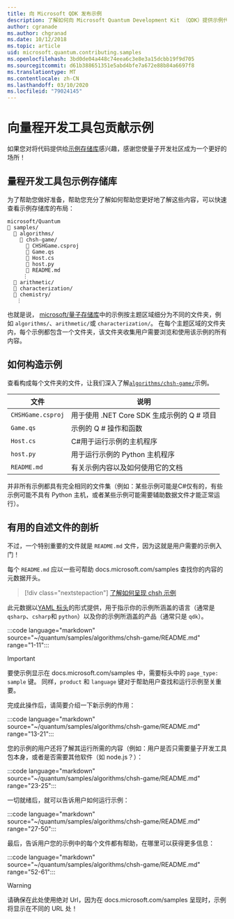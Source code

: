 ```yaml
---
title: 向 Microsoft QDK 发布示例
description: 了解如何向 Microsoft Quantum Development Kit （QDK）提供示例代码。
author: cgranade
ms.author: chgranad
ms.date: 10/12/2018
ms.topic: article
uid: microsoft.quantum.contributing.samples
ms.openlocfilehash: 3bd0de04a448c74eea6c3e8e3a15dcbb19f9d705
ms.sourcegitcommit: d61b388651351e5abd4bfe7a672e88b84a6697f8
ms.translationtype: MT
ms.contentlocale: zh-CN
ms.lasthandoff: 03/10/2020
ms.locfileid: "79024145"
---
```

# <a name="contributing-samples-to-the-quantum-development-kit"></a>向量程开发工具包贡献示例

如果您对将代码提供给[示例存储库](https://github.com/Microsoft/Quantum)感兴趣，感谢您使量子开发社区成为一个更好的场所！

## <a name="the-quantum-development-kit-samples-repository"></a>量程开发工具包示例存储库

为了帮助您做好准备，帮助您充分了解如何帮助您更好地了解这些内容，可以快速查看示例存储库的布局：

```plaintext
microsoft/Quantum
📁 samples/
  📁 algorithms/
    📁 chsh-game/
      📝 CHSHGame.csproj
      📝 Game.qs
      📝 Host.cs
      📝 host.py
      📝 README.md
     ⋮
  📁 arithmetic/
  📁 characterization/
  📁 chemistry/
   ⋮
```

也就是说， [microsoft/量子存储库](https://github.com/microsoft/Quantum)中的示例按主题区域细分为不同的文件夹，例如 `algorithms/`、`arithmetic/`或 `characterization/`。
在每个主题区域的文件夹内，每个示例都包含一个文件夹，该文件夹收集用户需要浏览和使用该示例的所有内容。

## <a name="how-samples-are-structured"></a>如何构造示例

查看构成每个文件夹的文件，让我们深入了解[`algorithms/chsh-game/`](https://github.com/microsoft/Quantum/tree/master/samples/algorithms/chsh-game)示例。

| 文件              | 说明                                                |
|-------------------|------------------------------------------------------------|
| `CHSHGame.csproj` | 用于使用 .NET Core SDK 生成示例的 Q # 项目 |
| `Game.qs`         | 示例的 Q # 操作和函数                 |
| `Host.cs`         | C#用于运行示例的主机程序                     |
| `host.py`         | 用于运行示例的 Python 主机程序                 |
| `README.md`       | 有关示例内容以及如何使用它的文档    |

并非所有示例都具有完全相同的文件集（例如：某些示例可能是C#仅有的，有些示例可能不具有 Python 主机，或者某些示例可能需要辅助数据文件才能正常运行）。

## <a name="anatomy-of-a-helpful-readme-file"></a>有用的自述文件的剖析

不过，一个特别重要的文件就是 `README.md` 文件，因为这就是用户需要的示例入门！

每个 `README.md` 应以一些可帮助 docs.microsoft.com/samples 查找你的内容的元数据开头。

> [!div class="nextstepaction"]
> [了解如何呈现 chsh 示例](https://docs.microsoft.com/samples/microsoft/quantum/validating-quantum-mechanics/)

此元数据以[YAML 标头](https://dotnet.github.io/docfx/spec/docfx_flavored_markdown.html#yaml-header)的形式提供，用于指示你的示例所涵盖的语言（通常是 `qsharp`、`csharp`和 `python`）以及你的示例所涵盖的产品（通常只是 `qdk`）。

:::code language="markdown" source="~/quantum/samples/algorithms/chsh-game/README.md" range="1-11":::

> [!IMPORTANT]
> 要使示例显示在 docs.microsoft.com/samples 中，需要标头中的 `page_type: sample` 键。
> 同样，`product` 和 `language` 键对于帮助用户查找和运行示例至关重要。

完成此操作后，请简要介绍一下新示例的作用：

:::code language="markdown" source="~/quantum/samples/algorithms/chsh-game/README.md" range="13-21":::

您的示例的用户还将了解其运行所需的内容（例如：用户是否只需要量子开发工具包本身，或者是否需要其他软件（如 node.js？）：

:::code language="markdown" source="~/quantum/samples/algorithms/chsh-game/README.md" range="23-25":::

一切就绪后，就可以告诉用户如何运行示例：

:::code language="markdown" source="~/quantum/samples/algorithms/chsh-game/README.md" range="27-50":::

最后，告诉用户您的示例中的每个文件都有帮助，在哪里可以获得更多信息：

:::code language="markdown" source="~/quantum/samples/algorithms/chsh-game/README.md" range="52-61":::

> [!WARNING]
> 请确保在此处使用绝对 Url，因为在 docs.microsoft.com/samples 呈现时，示例将显示在不同的 URL 处！
